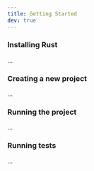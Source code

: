 ```yaml
---
title: Getting Started
dev: true
---
```


### Installing Rust

...

### Creating a new project

...

### Running the project

...

### Running tests

...
